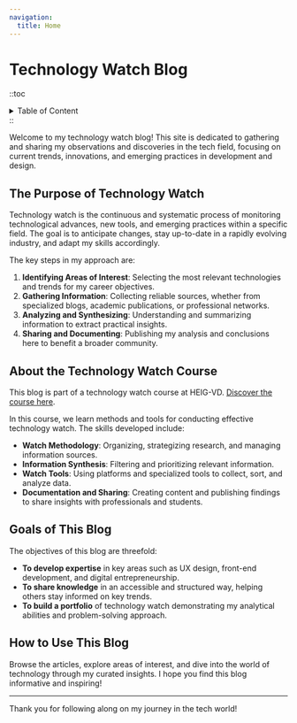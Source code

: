 ```yaml
---
navigation:
  title: Home
---
```


# Technology Watch Blog

::toc
<details>
<summary>Table of Content</summary>

- [The Purpose of Technology Watch](#the-purpose-of-technology-watch)
- [About the Technology Watch Course](#about-the-technology-watch-course)
- [Goals of This Blog](#goals-of-this-blog)
- [How to Use This Blog](#how-to-use-this-blog)

</details>
::

Welcome to my technology watch blog! This site is dedicated to gathering and sharing my observations and discoveries in the tech field, focusing on current trends, innovations, and emerging practices in development and design.

## The Purpose of Technology Watch

Technology watch is the continuous and systematic process of monitoring technological advances, new tools, and emerging practices within a specific field. The goal is to anticipate changes, stay up-to-date in a rapidly evolving industry, and adapt my skills accordingly.

The key steps in my approach are:
1. **Identifying Areas of Interest**: Selecting the most relevant technologies and trends for my career objectives.
2. **Gathering Information**: Collecting reliable sources, whether from specialized blogs, academic publications, or professional networks.
3. **Analyzing and Synthesizing**: Understanding and summarizing information to extract practical insights.
4. **Sharing and Documenting**: Publishing my analysis and conclusions here to benefit a broader community.

## About the Technology Watch Course

This blog is part of a technology watch course at HEIG-VD. [Discover the course here](https://zufrieden.github.io/slides-veille-tech-heig-2024/).

In this course, we learn methods and tools for conducting effective technology watch. The skills developed include:
- **Watch Methodology**: Organizing, strategizing research, and managing information sources.
- **Information Synthesis**: Filtering and prioritizing relevant information.
- **Watch Tools**: Using platforms and specialized tools to collect, sort, and analyze data.
- **Documentation and Sharing**: Creating content and publishing findings to share insights with professionals and students.

## Goals of This Blog

The objectives of this blog are threefold:
- **To develop expertise** in key areas such as UX design, front-end development, and digital entrepreneurship.
- **To share knowledge** in an accessible and structured way, helping others stay informed on key trends.
- **To build a portfolio** of technology watch demonstrating my analytical abilities and problem-solving approach.

## How to Use This Blog

Browse the articles, explore areas of interest, and dive into the world of technology through my curated insights. I hope you find this blog informative and inspiring!

---

Thank you for following along on my journey in the tech world!
